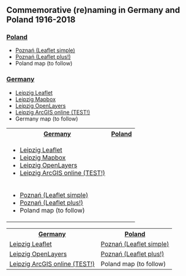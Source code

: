 #
<h2>Commemorative (re)naming in  Germany and Poland 1916-2018</h2>

<h3><a href="http://mill.wa.amu.edu.pl">Poland</a></h3>
<ul>
  <li><a href="https://mill-maps.github.io/Poznan_no_zeros_Leaflet">Poznań (Leaflet simple)</a></li>
  <li><a href="https://mill-maps.github.io/Poznan_no_zeros_Leaflet+">Poznań (Leaflet plus!)</a></li>
  <li> Poland map (to follow)</li>
</ul>

<h3><a href="https://www.uni-due.de/anglistik/sociolinguistics_lab/mill_project.php">Germany</a></h3>
<ul>
  <li><a href="https://mill-maps.github.io/Leipzig_Leaflet">Leipzig Leaflet</a></li>
  <li><a href="https://mill-maps.github.io/Leipzig_Mapbox">Leipzig Mapbox</a></li>
  <li><a href="https://mill-maps.github.io/Leipzig_OpenLayers">Leipzig OpenLayers</a></li>
  <li><a href="https://arcg.is/0j8aXC">Leipzig ArcGIS online (TEST!)</a></li>
  <li> Germany map (to follow)</li>
</ul>

<table style="width:100%">
  <tr>
    <th><a href="https://www.uni-due.de/anglistik/sociolinguistics_lab/mill_project.php">Germany</a></th>
    <th><a href="http://mill.wa.amu.edu.pl">Poland</a></th>
  </tr>
  <tr>
     <td><ul>
      <li><a href="https://mill-maps.github.io/Leipzig_Leaflet">Leipzig Leaflet</a></li>
      <li><a href="https://mill-maps.github.io/Leipzig_Mapbox">Leipzig Mapbox</a></li>
      <li><a href="https://mill-maps.github.io/Leipzig_OpenLayers">Leipzig OpenLayers</a></li>
      <li><a href="https://arcg.is/0j8aXC">Leipzig ArcGIS online (TEST!)</a></li>
    </ul></td>
  </tr>
  <tr>
    <td><ul>
      <li><a href="https://mill-maps.github.io/Poznan_no_zeros_Leaflet">Poznań (Leaflet simple)</a></li>
      <li><a href="https://mill-maps.github.io/Poznan_no_zeros_Leaflet+">Poznań (Leaflet plus!)</a></li>
      <li> Poland map (to follow)</li>
    </ul></td>
  </tr>
</table>

<table style="width:100%">
  <tr>
    <th><a href="https://www.uni-due.de/anglistik/sociolinguistics_lab/mill_project.php">Germany</a></th>
    <th><a href="http://mill.wa.amu.edu.pl">Poland</a></th>
  </tr>
  <tr>
    <td><a href="https://mill-maps.github.io/Leipzig_Leaflet">Leipzig Leaflet</a></td>
    <td><a href="https://mill-maps.github.io/Poznan_no_zeros_Leaflet">Poznań (Leaflet simple)</a></td>
  </tr>
  <tr>
    <td><a href="https://mill-maps.github.io/Leipzig_OpenLayers">Leipzig OpenLayers</a></td>
    <td><a href="https://mill-maps.github.io/Poznan_no_zeros_Leaflet+">Poznań (Leaflet plus!)</td>
  </tr>
  <tr>
    <td><a href="https://arcg.is/0j8aXC">Leipzig ArcGIS online (TEST!)</a></td>
    <td> Poland map (to follow)</td>
  </tr>
</table>

